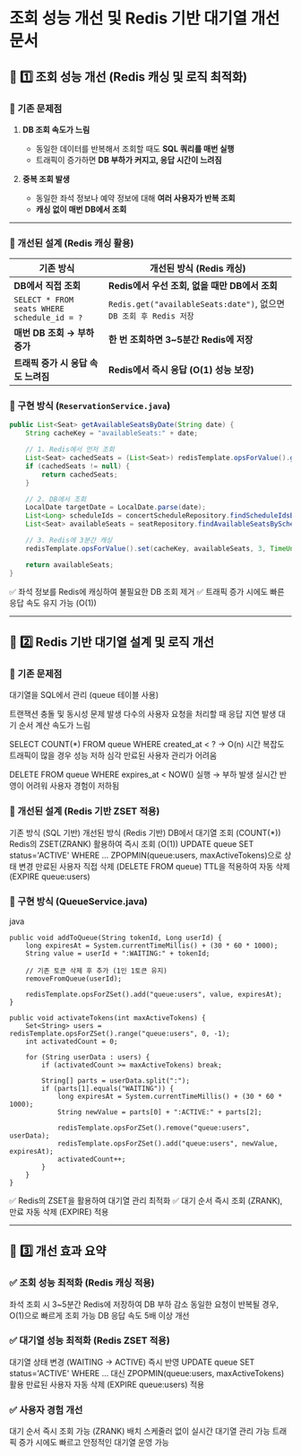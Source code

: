 #  조회 성능 개선 및 Redis 기반 대기열 개선 문서

## 📌 1️⃣ 조회 성능 개선 (Redis 캐싱 및 로직 최적화)

### 🔹 기존 문제점
1. **DB 조회 속도가 느림**
    - 동일한 데이터를 반복해서 조회할 때도 **SQL 쿼리를 매번 실행**
    - 트래픽이 증가하면 **DB 부하가 커지고, 응답 시간이 느려짐**

2. **중복 조회 발생**
    - 동일한 좌석 정보나 예약 정보에 대해 **여러 사용자가 반복 조회**
    - **캐싱 없이 매번 DB에서 조회**

---

### 🔹 개선된 설계 (Redis 캐싱 활용)

| 기존 방식 | 개선된 방식 (Redis 캐싱) |
|------|------|
| **DB에서 직접 조회** | **Redis에서 우선 조회, 없을 때만 DB에서 조회** |
| `SELECT * FROM seats WHERE schedule_id = ?` | `Redis.get("availableSeats:date")`, 없으면 `DB 조회 후 Redis 저장` |
| **매번 DB 조회 → 부하 증가** | **한 번 조회하면 3~5분간 Redis에 저장** |
| **트래픽 증가 시 응답 속도 느려짐** | **Redis에서 즉시 응답 (O(1) 성능 보장)** |

### 📌 구현 방식 (`ReservationService.java`)
```java
public List<Seat> getAvailableSeatsByDate(String date) {
    String cacheKey = "availableSeats:" + date;

    // 1. Redis에서 먼저 조회
    List<Seat> cachedSeats = (List<Seat>) redisTemplate.opsForValue().get(cacheKey);
    if (cachedSeats != null) {
        return cachedSeats;
    }

    // 2. DB에서 조회
    LocalDate targetDate = LocalDate.parse(date);
    List<Long> scheduleIds = concertScheduleRepository.findScheduleIdsByDate(targetDate);
    List<Seat> availableSeats = seatRepository.findAvailableSeatsByScheduleIds(scheduleIds);

    // 3. Redis에 3분간 캐싱
    redisTemplate.opsForValue().set(cacheKey, availableSeats, 3, TimeUnit.MINUTES);

    return availableSeats;
}
```
✅ 좌석 정보를 Redis에 캐싱하여 불필요한 DB 조회 제거
✅ 트래픽 증가 시에도 빠른 응답 속도 유지 가능 (O(1))

---

## 📌 2️⃣ Redis 기반 대기열 설계 및 로직 개선
### 🔹 기존 문제점
대기열을 SQL에서 관리 (queue 테이블 사용)

트랜잭션 충돌 및 동시성 문제 발생
다수의 사용자 요청을 처리할 때 응답 지연 발생
대기 순서 계산 속도가 느림

SELECT COUNT(*) FROM queue WHERE created_at < ? → O(n) 시간 복잡도
트래픽이 많을 경우 성능 저하 심각
만료된 사용자 관리가 어려움

DELETE FROM queue WHERE expires_at < NOW() 실행 → 부하 발생
실시간 반영이 어려워 사용자 경험이 저하됨
### 🔹 개선된 설계 (Redis 기반 ZSET 적용)
기존 방식 (SQL 기반)	개선된 방식 (Redis 기반)
DB에서 대기열 조회 (COUNT(*))	Redis의 ZSET(ZRANK) 활용하여 즉시 조회 (O(1))
UPDATE queue SET status='ACTIVE' WHERE ...	ZPOPMIN(queue:users, maxActiveTokens)으로 상태 변경
만료된 사용자 직접 삭제 (DELETE FROM queue)	TTL을 적용하여 자동 삭제 (EXPIRE queue:users)

###  📌 구현 방식 (QueueService.java)
java
```
public void addToQueue(String tokenId, Long userId) {
    long expiresAt = System.currentTimeMillis() + (30 * 60 * 1000);
    String value = userId + ":WAITING:" + tokenId;

    // 기존 토큰 삭제 후 추가 (1인 1토큰 유지)
    removeFromQueue(userId);

    redisTemplate.opsForZSet().add("queue:users", value, expiresAt);
}

public void activateTokens(int maxActiveTokens) {
    Set<String> users = redisTemplate.opsForZSet().range("queue:users", 0, -1);
    int activatedCount = 0;

    for (String userData : users) {
        if (activatedCount >= maxActiveTokens) break;

        String[] parts = userData.split(":");
        if (parts[1].equals("WAITING")) {
            long expiresAt = System.currentTimeMillis() + (30 * 60 * 1000);
            String newValue = parts[0] + ":ACTIVE:" + parts[2];

            redisTemplate.opsForZSet().remove("queue:users", userData);
            redisTemplate.opsForZSet().add("queue:users", newValue, expiresAt);
            activatedCount++;
        }
    }
}
```
✅ Redis의 ZSET을 활용하여 대기열 관리 최적화
✅ 대기 순서 즉시 조회 (ZRANK), 만료 자동 삭제 (EXPIRE) 적용

---

## 📌 3️⃣ 개선 효과 요약
### ✅ 조회 성능 최적화 (Redis 캐싱 적용)

좌석 조회 시 3~5분간 Redis에 저장하여 DB 부하 감소
동일한 요청이 반복될 경우, O(1)으로 빠르게 조회 가능
DB 응답 속도 5배 이상 개선
### ✅ 대기열 성능 최적화 (Redis ZSET 적용)

대기열 상태 변경 (WAITING → ACTIVE) 즉시 반영
UPDATE queue SET status='ACTIVE' WHERE ... 대신 ZPOPMIN(queue:users, maxActiveTokens) 활용
만료된 사용자 자동 삭제 (EXPIRE queue:users) 적용
### ✅ 사용자 경험 개선

대기 순서 즉시 조회 가능 (ZRANK)
배치 스케줄러 없이 실시간 대기열 관리 가능
트래픽 증가 시에도 빠르고 안정적인 대기열 운영 가능